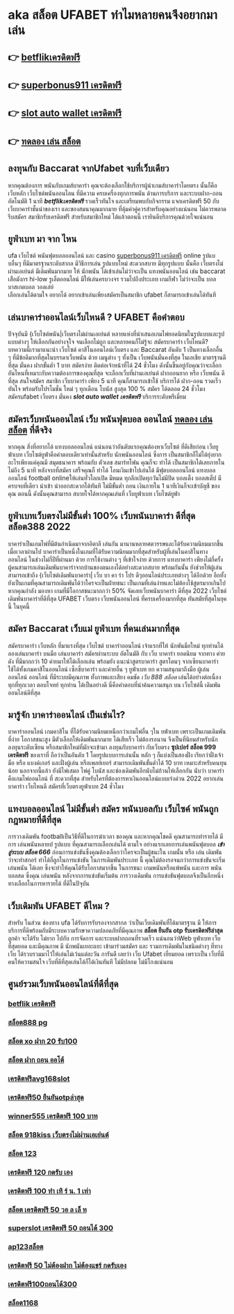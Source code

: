 # aka สล็อต UFABET ทำไมหลายคนจึงอยากมาเล่น

## 👉 [betflikเครดิตฟรี](https://ufa7777.ufax.win/)
## 👉 [superbonus911 เครดิตฟรี](https://ufabetpgufa.ufax.win/)
## 👉 [slot auto wallet เครดิตฟรี](https://ufa7777.ufax.win/)
## 👉 [ทดลอง เล่น สล็อต](https://ufa7777.ufax.win/)

## ลงทุนกับ Baccarat  จากUfabet จบที่เว็บเดียว

หากคุณต้องการ พนันกับเกมส์บาคาร่า คุณจะต้องเลือกใช้บริการผู้นำเกมส์บาคาร่าโดยตรง นั้นก็คือ เว็บหลัก เว็บไซต์พนันออนไลน ที่มีความ ครบเครื่องทุกการพนัน  ด้านการบริการ และระบบฝาก-ถอนอัตโนมัติ  1 นาที ***betflikเครดิตฟรี***   รวดเร็วทันใจ และเตรียมพบกับกิจกรรม แจกเครดิตฟรี 50  กับเว็บบาคาร่าชั้นนำของเรา และของสมนาคุณมากมาย ที่คุ้มค่าคู่ควรสำหรับคุณอย่างแน่นอน ไม่ควรพลาด รีบสมัคร สมาชิกรับเครดิตฟรี สำหรับสมาชิกใหม่ ได้แล้วตอนนี้ เรายินดีบริการคุณด้วยใจแน่นอน


## ยูฟ่าเบท มา จาก ไหน

 ufa  เว็บไซต์ พนันฟุตบอลออนไลน์    และ    casino [superbonus911 เครดิตฟรี](https://ufa7777.ufax.win/) online    รูปแบบอื่นๆ   ที่มีมาตรฐานระดับสากล  มีวิธีการเล่น  รูปแบบใหม่ สะดวกสบาย    มีทุกรูปแบบ  นั้นคือ เว็บตรงไม่ผ่านเอเย่นต์   มีเดิมพันมากมาย   ให้ นักพนัน  ได้เข้าเล่นไม่ว่าจะเป็น  แทงพนันออนไลน์ เช่น  baccarat เสือมังกร  hi-low   รูเล็ตออนไลน์    มีให้เล่นครบวงจร   รวมไปถึงประเภท เกมกีฬา ไม่ว่าจะเป็น  บอล   บาสเกตบอล    วอลเล่ย์  
 เลือกเล่นได้ตามใจ    อยากได้   อยากเข้าเล่นเพียงสมัครเป็นสมาชิก    ufabet  ก็สามารถเข้าเล่นได้ทันที


## เล่นบาคาร่าออนไลน์เว็บไหนดี ? UFABET คือคำตอบ

ปัจจุบันมี {เว็บไซต์พนัน|เว็บตรงไม่ผ่านเอเย่นต์  หลายแห่งที่นำเสนอเกมไพ่ยอดนิยมในรูปแบบและรูปแบบต่างๆ ให้เลือกกันอย่างจุใจ จนเลือกไม่ถูก และหลายคนก็ไม่รู้จะ สมัครบาคาร่า  เว็บไหนดี? บทความนี้เรามาแนะนำ เว็บไซต์ คาสิโนออนไลน์เว็บตรง และ Baccarat อันดับ 1 เป็นทางเลือกอื่น ๆ ที่มีข้อดีมากที่สุดในบรรดาเว็บพนัน ด้วย  เมนูต่าง ๆ  ทั้งเป็น  เว็บพนันมั่นคงที่สุด  ในเอเชีย มาตรฐานดีที่สุด มั่นคง ฝากขั้นต่ำ 1 บาท   สมัครง่าย ติดต่อเจ้าหน้าที่ได้ 24 ชั่วโมง  ดังนั้นขึ้นอยู่กับคุณว่าจะเลือกอันไหนที่เหมาะกับความต้องการของคุณที่สุด จะเลือกเว็บที่ผ่านเอเย่นต์ ฝากถอนยาก หรือ เว็บพนัน ดีที่สุด สนใจสมัคร สมาชิก เว็บบาคาร่า  เพียง 5 นาที คุณก็สามารถเข้าใช้ บริการได้ ฝาก-ถอน รวดเร็วทันใจ พร้อมรับโปรโมชั่น ใหม่ ๆ ทุกเดือน โบนัส สูงสุด 100 % สมัคร ได้ตลอด 24 ชั่วโมง   สมัครufabet เว็บตรง มั่นคง ***slot auto wallet เครดิตฟรี***  บริการระดับพรีเมี่ยม 

## สมัครเว็บพนันออนไลน์  เว็บ พนันฟุตบอล ออนไลน์ [ทดลอง เล่น สล็อต](https://ufabetpgufa.ufax.win/) ที่ดีจริง

หากคุณ สิ่งที่อยากได้ แทงบอลออนไลน์ แน่นอนว่าอันดับแรกคุณต้องหาเว็บไซต์ ที่ดีเสียก่อน  เว็บยูฟ่าเบท เว็บไซต์ยูฟ่าคือคำตอบเดียวเท่านั้นสำหรับ นักพนันออนไลน์  ซึ่งการ เป็นสมาชิกก็ไม่ได้ยุ่งยากอะไรเพียงแค่คุณมี สมุดธนาคาร พร้อมกับ ตัวเลข  สมาร์ทโฟน คุณก็จะ ทำได้  เป็นสมาชิกได้เลยภายในไม่ถึง 5 นาที หลังจากที่สมัคร เสร็จคุณก็ ทำได้  โอนเงินเข้าไปเล่นได้ มีฟุตบอลออนไลน์ แทงบอลออนไลน์ football onlineให้เล่นทั่วโลกเปิด มีหมด ทุกลีกเปิดทุกวันไม่มีปิด  บอลเต็ง บอลสเต็ป มีครบจบที่เดียว   นำเข้า   นำออกสะดวกได้ทันที  ไม่มีขั้นต่ำ ถอน เงินภายใน 1 นาทีเงินก็จะเข้าบัญชี ของคุณ ตอนนี้ ดังนั้นคุณสามารถ สบายใจได้หากคุณเล่นที่ เว็บยูฟ่าเบท เว็บไซต์ยูฟ่า

##  ยูฟ่าเบทเว็บตรงไม่มีขั้นต่ำ 100%  เว็บพนันบาคาร่า ดีที่สุด **สล็อต388** 2022 

บาคาร่าเป็นเกมไพ่ที่มีต้นกำเนิดมาจากอิตาลี  เล่นกัน  มานานหลายศตวรรษและได้รับความนิยมมากขึ้นเมื่อเวลาผ่านไป บาคาร่าเป็นหนึ่งในเกมที่ได้รับความนิยมมากที่สุดสำหรับผู้ที่เล่นในคาสิโนทางออนไลน์ ในช่วงไม่กี่ปีที่ผ่านมา ด้วย    การใช้งานต่าง ๆ  ที่เข้าใจง่าย ด้วยการ แทงบาคาร่า  เพียงไม่กี่ครั้ง ผู้คนสามารถเล่นเดิมพันบาคาร่าจากบ้านของตนเองได้อย่างสะดวกสบาย  พร้อมกันนั้น ยังช่วยให้ผู้เล่นสามารถเข้าถึง {เว็บไซต์เดิมพันบาคาร่า| เว็บ บา คา ร่า โปร ดีๆออนไลน์ประเภทต่างๆ ได้อีกด้วย อีกทั้งยังเป็นเกมที่คุณสามารถเดิมพันได้ว่าใครจะเป็นฝ่ายชนะ เป็นเกมที่เล่นง่ายและไม่ต้องใช้สูตรมากเกินไป หากคุณกำลัง มองหา  เกมที่มีโอกาสชนะมากกว่า 50%  จัดเลยเว็บพนันบาคาร่า ดีที่สุด 2022  เว็บไซต์เดิมพันบาคาร่าที่ดีที่สุด UFABET เว็บตรง เว็บพนันออนไลน์ ที่ครบเครื่องมากที่สุด ทันสมัยที่สุดในยุคนี้ ในยุคนี้


## สมัคร Baccarat  เว็บแม่ ยูฟ่าเบท ที่คนเล่นมากที่สุด

สมัครบาคาร่า เว็บหลัก   ที่มาแรงที่สุด  เว็บไซต์ บาคาร่าออนไลน์ เจ้าแรกที่ให้  นักพันมือใหม่  ทุกท่านได้  ลองเล่นบาคาร่า บนมือ เล่นบาคาร่า สมัครผ่านระบบ อัตโนมัติ กับ เว็บ บาคาร่า ยอดนิยม  จากทาง ค่ายดัง ที่มีมากกว่า 10 ค่ายมาให้ได้เลือกเล่น พร้อมยัง แนะนำสูตรบาคาร่า  สูตรโดนๆ  จากเซียนบาคาร่า ใช้ได้ทั้งเกมคาสิโนออนไลน์ เซ็กซี่บาคาร่า และค่ายอื่น ๆ ยูฟ่าเบท  ยก  ความสนุกมาถึงมือ  ผู้เล่นออนไลน์  ออนไลน์ ที่มีระบบมีคุณภาพ ทั้งภาพและเสียง คมชัด *เว็บ 888 สล็อต* เล่นได้อย่างต่อเนื่อง ทุกที่ทุกเวลา  ตอบโจทย์  ทุกท่าน  ได้เป็นอย่างดี นี่คือคำตอบที่น่าค้นความสนุก บน เว็บไซต์นี้ เดิมพัน ออนไลน์ดีที่สุด 

## มารู้จัก บาคาร่าออนไลน์  เป็นเช่นไร? 

บาคาร่าออนไลน์  เกมคาสิโน  ที่ได้รับความนิยมเหนือกว่าเกมไพ่อื่น ๆใน ยฟ่าเบท  เพราะเป็นเกมเดิมพันที่ง่าย โอกาสชนะสูง มีตัวเลือกให้เดิมพันมากมาย ได้เสียเร็ว ไม่ต้องรอนาน จึงเป็นที่นิยมสำหรับนักลงทุนระดับเซียน หรือสมาชิกใหม่ที่มักจะเข้ามา  ลงทุนกับบาคาร่า  กับเว็บตรง **ซุปเปอร์ สล็อต 999 เครดิตฟรี** ของเราที่  ถือว่าเป็นอันดับ 1 โดยรูปแบบการเล่นนั้น หลัก ๆ ก็แบ่งเป็นสองฝั่ง เรียกว่าฝั่งเจ้ามือ หรือ แบงค์เกอร์ และฝั่งผู้เล่น หรือเพลย์เยอร์ สามารถเดิมพันขั้นต่ำได้ 10 บาท เหมาะสำหรับคนทุนน้อย นอกจากนี้แล้ว ยังมีไพ่เสมอ ไพ่คู่ โบนัส และช่องเดิมพันอีกนับไม่ถ้วนให้เลือกกัน นับว่า บาคาร่า คือเกมไพ่ออนไลน์ ที่ สะดวกที่สุด  สำหรับใครที่ต้องการหาเงินออนไลน์แบบเร่งด่วน 2022 อยากเล่นบาคาร่า เว็บไหนดี สมัครที่เว็บตรงยูฟ่าเบท  24 ชั่วโมง


##  แทงบอลออนไลน์ ไม่มีขั้นต่ำ สมัคร พนันบอลกับ เว็บไซค์ พนันถูกกฎหมายที่ดีที่สุด

 การวางเดิมพัน  footballเป็นวิธีที่ดีในการฆ่าเวลา ของคุณ และหากคุณโชคดี คุณสามารถทำรายได้  มีการ เล่นพนันหลายป รูปแบบ ที่คุณสามารถเลือกเล่นได้ ตามใจ  อย่างแรกเลยการเล่นพนันฟุตบอล ***เข้า สู่ระบบ สล็อต 666*** ก่อนการแข่งขันซึ่งคุณต้องเลือกว่าใครจะเป็นผู้ชนะใน เกมนั้น หรือ เล่น เดิมพันว่าจะทำสกอร์ ทำได้กี่ลูกในการแข่งขัน ในการเดิมพันประเภท นี้ คุณไม่ต้องรอจนกว่าการแข่งขันจะเริ่ม  เล่นพนัน ได้เลย ซึ่งจะทำให้คุณได้รับโอกาสมากขึ้น ในการชนะ เกมพนันหรือแพ้พนัน  และการ พนันบอลสด  ซึ่งคุณ เล่นพนัน หลังจากการแข่งขันเริ่มต้น  การวางเดิมพัน  การแข่งขันฟุตบอลจึงเป็นอีกหนึ่งทางเลือกในการหารายได้ ที่ดีในปัจุบัน

## เว็บเดิมพัน UFABET ดีไหม ?

สำหรับ ในส่วน  ช่องทาง ufa ได้รับการรับรองจากสากล ว่าเป็นเว็บเดิมพันที่ได้มาตรฐาน  มี ให้การบริการที่ดีพร้อมกับมีระบบความรักษาความปลอดภัยที่มีคุณภาพ **สล็อต ยืนยัน otp รับเครดิตฟรีล่าสุด** ลูกค้า  จะได้รับ ไม่ยาก ไปกับ การจัดการ และระบบฝากถอนที่รวดเร็ว  แน่นอนว่าWeb  ยูฟ่าเบท   เว็บที่สุดยอด และมีคุณภาพ  มี นักพนันเยอะแยะ   เข้ามาร่วมสมัคร และ รวมการเดิมพันในชนิดต่างๆ ที่ทาง เว็บ ได้รวบรวมมาไว้ให้เล่นไม่เว้นแต่ละวัน การันตี เลยว่า เว็บ Ufabet   เยี่ยมยอด  เพราะเป็น เว็บที่มีคนให้ความสนใจ เว็บที่ดีที่สุดเล่นได้ก็ได้เงินทันที ไม่มีปลอม ไม่มีโกงแน่นอน

## ศูนย์รวมเว็บพนันออนไลน์ที่ดีที่สุด

### [betflik เครดิตฟรี](https://atom.io/themes/สมัคร%20pg%20ufabet%20สล็อต%20xo%20เครดิตฟรี%20100%20ไม่ต้อง%20แชร์%20008%20สล็อต%2020%20รับ%20100%20เว็บตรง100%)
### [สล็อต888 pg](https://atom.io/themes/สมัคร%20pg%20ufabet%20สล็อต%20ยู%20ฟ่า%20191%20008%20สล็อต%2020%20รับ%20100%20เว็บตรง100%)
### [สล็อต xo ฝาก 20 รับ100](https://atom.io/themes/สมัคร%20pg%20ufabet%20lucia%2068%20เครดิตฟรี%20008%20สล็อต%2020%20รับ%20100%20เว็บตรง100%)
### [สล็อต ฝาก ถอน ออโต้](https://atom.io/themes/สมัคร%20pg%20ufabet%20777ww%20เครดิตฟรี%20150%20008%20สล็อต%2020%20รับ%20100%20เว็บตรง100%)
### [เครดิตฟรีavg168slot](https://atom.io/themes/สมัคร%20pg%20ufabet%20เครดิตฟรี%20กดรับเอง%20ไม่มี%20เงื่อนไข%202022%20008%20สล็อต%2020%20รับ%20100%20เว็บตรง100%)
### [เครดิตฟรี50 ยืนยันotpล่าสุด](https://atom.io/themes/สมัคร%20pg%20ufabet%20สล็อตxo%20777%20008%20สล็อต%2020%20รับ%20100%20เว็บตรง100%)
### [winner555 เครดิตฟรี 100 บาท](https://atom.io/themes/สมัคร%20pg%20ufabet%20pxj%20เครดิตฟรี%20008%20สล็อต%2020%20รับ%20100%20เว็บตรง100%)
### [สล็อต 918kiss เว็บตรงไม่ผ่านเอเย่นต์](https://atom.io/themes/สมัคร%20pg%20ufabet%20เครดิตฟรี%20กดรับเอง%20ไม่%20ฝาก%20ไม่%20แชร์%202021%20008%20สล็อต%2020%20รับ%20100%20เว็บตรง100%)
### [สล็อต 123](https://atom.io/themes/สมัคร%20pg%20ufabet%20แอ%20พ%20สล็อต%20ยืนยัน%20otp%20รับเครดิตฟรี%20ล่าสุด%20008%20สล็อต%2020%20รับ%20100%20เว็บตรง100%)
### [เครดิตฟรี 120 กดรับ เอง](https://atom.io/themes/สมัคร%20pg%20ufabet%20สล็อต%20818king%20008%20สล็อต%2020%20รับ%20100%20เว็บตรง100%)
### [เครดิตฟรี 100 ทำ เทิ ร์ น. 1 เท่า](https://atom.io/themes/สมัคร%20pg%20ufabet%20สล็อตg2g%20008%20สล็อต%2020%20รับ%20100%20เว็บตรง100%)
### [สล็อต เครดิตฟรี 50 วอ ล เล็ ท](https://atom.io/themes/สมัคร%20pg%20ufabet%20เครดิตฟรี%20กดรับเอง%202565%20008%20สล็อต%2020%20รับ%20100%20เว็บตรง100%)
### [superslot เครดิตฟรี 50 ถอนได้ 300](https://atom.io/themes/สมัคร%20pg%20ufabet%20pxg%20สล็อต%20008%20สล็อต%2020%20รับ%20100%20เว็บตรง100%)
### [ap123สล็อต](https://atom.io/themes/สมัคร%20pg%20ufabet%20fullslot%20เครดิตฟรี%2050%20บาท%20008%20สล็อต%2020%20รับ%20100%20เว็บตรง100%)
### [เครดิตฟรี 50 ไม่ต้องฝาก ไม่ต้องแชร์ กดรับเอง](https://atom.io/themes/สมัคร%20pg%20ufabet%20รวมค่าย%20สล็อต%20ฝาก10รับ100%20008%20สล็อต%2020%20รับ%20100%20เว็บตรง100%)
### [เครดิตฟรี100ถอนได้300](https://atom.io/themes/สมัคร%20pg%20ufabet%20สล็อต%20pg%20เว็บตรงไม่ผ่านเอเย่นต์%20ไม่มี%20ขั้น%20ต่ํา%20008%20สล็อต%2020%20รับ%20100%20เว็บตรง100%)
### [สล็อต1168](https://atom.io/themes/สมัคร%20pg%20ufabet%20สล็อต%20betflik%20008%20สล็อต%2020%20รับ%20100%20เว็บตรง100%)